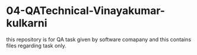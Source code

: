 # 04-QATechnical-Vinayakumar-kulkarni

this repository is for QA task given by software comapany and this contains files regarding task only.
